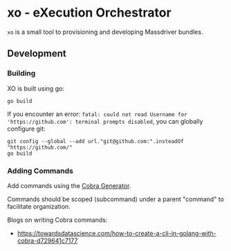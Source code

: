 # xo - eXecution Orchestrator

`xo` is a small tool to provisioning and developing Massdriver bundles.

## Development

### Building

XO is built using go:

```shell
go build
```

If you encounter an error: `fatal: could not read Username for 'https://github.com': terminal prompts disabled`, you can globally configure git:

```shell
git config --global --add url."git@github.com:".insteadOf "https://github.com/"
go build
```

### Adding Commands

Add commands using the [Cobra Generator](https://github.com/spf13/cobra/blob/master/cobra/README.md).

Commands should be scoped (subcommand) under a parent "command" to facilitate organization.

Blogs on writing Cobra commands:

* https://towardsdatascience.com/how-to-create-a-cli-in-golang-with-cobra-d729641c7177
